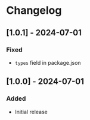 # Changelog

## [1.0.1] - 2024-07-01

### Fixed
- `types` field in package.json

## [1.0.0] - 2024-07-01

### Added
- Initial release
